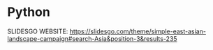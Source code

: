 # Python


SLIDESGO WEBSITE: https://slidesgo.com/theme/simple-east-asian-landscape-campaign#search-Asia&position-3&results-235

